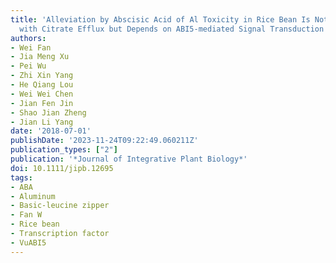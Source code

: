 ```yaml
---
title: 'Alleviation by Abscisic Acid of Al Toxicity in Rice Bean Is Not Associated
  with Citrate Efflux but Depends on ABI5-mediated Signal Transduction Pathways: Cross-Talk between Al and ABA Signals'
authors:
- Wei Fan
- Jia Meng Xu
- Pei Wu
- Zhi Xin Yang
- He Qiang Lou
- Wei Wei Chen
- Jian Fen Jin
- Shao Jian Zheng
- Jian Li Yang
date: '2018-07-01'
publishDate: '2023-11-24T09:22:49.060211Z'
publication_types: ["2"]
publication: '*Journal of Integrative Plant Biology*'
doi: 10.1111/jipb.12695
tags:
- ABA
- Aluminum
- Basic-leucine zipper
- Fan W
- Rice bean
- Transcription factor
- VuABI5
---
```

